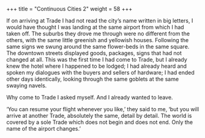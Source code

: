 +++
title = "Continuous Cities 2"
weight = 58
+++

If on arriving at Trade I had not read the city’s name written in big letters, I would have thought I was landing at the same airport from which I had taken off. The suburbs they drove me through were no different from the others, with the same little greenish and yellowish houses. Following the same signs we swung around the same flower-beds in the same square. The downtown streets displayed goods, packages, signs that had not changed at all. This was the first time I had come to Trade, but I already knew the hotel where I happened to be lodged; I had already heard and spoken my dialogues with the buyers and sellers of hardware; I had ended other days identically, looking through the same goblets at the same swaying navels.

Why come to Trade I asked myself. And I already wanted to leave.

‘You can resume your flight whenever you like,’ they said to me, ‘but you will arrive at another Trade, absolutely the same, detail by detail. The world is covered by a sole Trade which does not begin and does not end. Only the name of the airport changes.’